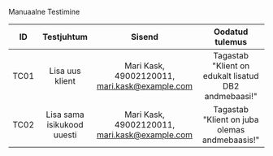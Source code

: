 Manuaalne Testimine

| ID | Testjuhtum | Sisend | Oodatud tulemus |
| :--: | :--: | :--: | :--: |
| TC01 | Lisa uus klient | Mari Kask, 49002120011, mari.kask@example.com | Tagastab "Klient on edukalt lisatud DB2 andmebaasi!" |
| TC02 | Lisa sama isikukood uuesti | Mari Kask, 49002120011, mari.kask@example.com | Tagastab "Klient on juba olemas andmebaasis!" |
